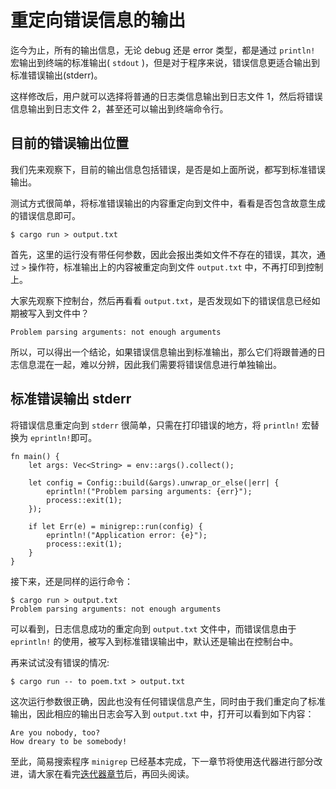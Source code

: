 # 重定向错误信息的输出

迄今为止，所有的输出信息，无论 debug 还是 error 类型，都是通过 `println!` 宏输出到终端的标准输出( `stdout` )，但是对于程序来说，错误信息更适合输出到标准错误输出(stderr)。

这样修改后，用户就可以选择将普通的日志类信息输出到日志文件 1，然后将错误信息输出到日志文件 2，甚至还可以输出到终端命令行。

## 目前的错误输出位置

我们先来观察下，目前的输出信息包括错误，是否是如上面所说，都写到标准错误输出。

测试方式很简单，将标准错误输出的内容重定向到文件中，看看是否包含故意生成的错误信息即可。

```shell
$ cargo run > output.txt
```

首先，这里的运行没有带任何参数，因此会报出类如文件不存在的错误，其次，通过 `>` 操作符，标准输出上的内容被重定向到文件 `output.txt` 中，不再打印到控制上。

大家先观察下控制台，然后再看看 `output.txt`，是否发现如下的错误信息已经如期被写入到文件中？

```shell
Problem parsing arguments: not enough arguments
```

所以，可以得出一个结论，如果错误信息输出到标准输出，那么它们将跟普通的日志信息混在一起，难以分辨，因此我们需要将错误信息进行单独输出。

## 标准错误输出 stderr

将错误信息重定向到 `stderr` 很简单，只需在打印错误的地方，将 `println!` 宏替换为 `eprintln!`即可。

```rust,ignore,mdbook-runnable
fn main() {
    let args: Vec<String> = env::args().collect();

    let config = Config::build(&args).unwrap_or_else(|err| {
        eprintln!("Problem parsing arguments: {err}");
        process::exit(1);
    });

    if let Err(e) = minigrep::run(config) {
        eprintln!("Application error: {e}");
        process::exit(1);
    }
}
```

接下来，还是同样的运行命令：

```shell
$ cargo run > output.txt
Problem parsing arguments: not enough arguments
```

可以看到，日志信息成功的重定向到 `output.txt` 文件中，而错误信息由于 `eprintln!` 的使用，被写入到标准错误输出中，默认还是输出在控制台中。

再来试试没有错误的情况:

```shell
$ cargo run -- to poem.txt > output.txt
```

这次运行参数很正确，因此也没有任何错误信息产生，同时由于我们重定向了标准输出，因此相应的输出日志会写入到 `output.txt` 中，打开可以看到如下内容：

```shell
Are you nobody, too?
How dreary to be somebody!
```

至此，简易搜索程序 `minigrep` 已经基本完成，下一章节将使用迭代器进行部分改进，请大家在看完[迭代器章节](https://course.rs/advance/functional-programing/iterator.html)后，再回头阅读。
